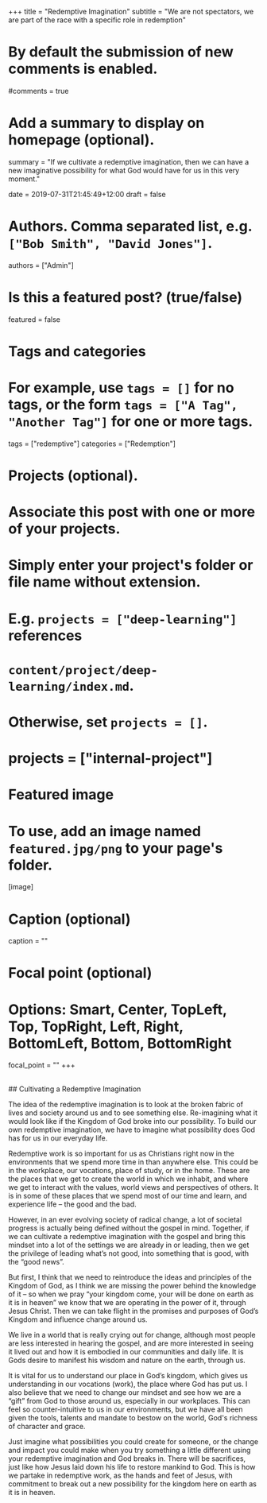 +++
title = "Redemptive Imagination"
subtitle = "We are not spectators, we are part of the race with a specific role in redemption"

# By default the submission of new comments is enabled.
#comments = true

# Add a summary to display on homepage (optional).
summary = "If we cultivate a redemptive imagination, then we can have a new imaginative possibility for what God would have for us in this very moment."

date = 2019-07-31T21:45:49+12:00
draft = false 

# Authors. Comma separated list, e.g. `["Bob Smith", "David Jones"]`.
authors = ["Admin"]

# Is this a featured post? (true/false)
featured = false

# Tags and categories
# For example, use `tags = []` for no tags, or the form `tags = ["A Tag", "Another Tag"]` for one or more tags.
tags = ["redemptive"]
categories = ["Redemption"]

# Projects (optional).
#   Associate this post with one or more of your projects.
#   Simply enter your project's folder or file name without extension.
#   E.g. `projects = ["deep-learning"]` references 
#   `content/project/deep-learning/index.md`.
#   Otherwise, set `projects = []`.
# projects = ["internal-project"]

# Featured image
# To use, add an image named `featured.jpg/png` to your page's folder. 
[image]
  # Caption (optional)
  caption = ""

  # Focal point (optional)
  # Options: Smart, Center, TopLeft, Top, TopRight, Left, Right, BottomLeft, Bottom, BottomRight
  focal_point = ""
+++

<br>
## Cultivating a Redemptive Imagination
<br>



The idea of the redemptive imagination is to look at the broken fabric of lives and society around us and to see something else. Re-imagining what it would look like if the Kingdom of God broke into our possibility. To build our own redemptive imagination, we have to imagine what possibility does God has for us in our everyday life.

Redemptive work is so important for us as Christians right now in the environments that we spend more time in than anywhere else. This could be in the workplace, our vocations, place of study, or in the home. These are the places that we get to create the world in which we inhabit, and where we get to interact with the values, world views and perspectives of others. It is in some of these places that we spend most of our time and learn, and experience life – the good and the bad.

However, in an ever evolving society of radical change, a lot of societal progress is actually being defined without the gospel in mind. Together, if we can cultivate a redemptive imagination with the gospel and bring this mindset into a lot of the settings we are already in or leading, then we get the privilege of leading what’s not good, into something that is good, with the “good news”. 

But first, I think that we need to reintroduce the ideas and principles of the Kingdom of God, as I think we are missing the power behind the knowledge of it – so when we pray “your kingdom come, your will be done on earth as it is in heaven” we know that we are operating in the power of it, through Jesus Christ. Then we can take flight in the promises and purposes of God’s Kingdom and influence change around us. 

We live in a world that is really crying out for change, although most people are less interested in hearing the gospel, and are more interested in seeing it lived out and how it is embodied in our communities and daily life. It is Gods desire to manifest his wisdom and nature on the earth, through us. 

It is vital for us to understand our place in God’s kingdom, which gives us understanding in our vocations (work), the place where God has put us. I also believe that we need to change our mindset and see how we are a “gift” from God to those around us, especially in our workplaces. This can feel so counter-intuitive to us in our environments, but we have all been given the tools, talents and mandate to bestow on the world, God's richness of character and grace. 

Just imagine what possibilities you could create for someone, or the change and impact you could make when you try something a little different using your redemptive imagination and God breaks in. There will be sacrifices, just like how Jesus laid down his life to restore mankind to God. This is how we partake in redemptive work, as the hands and feet of Jesus, with commitment to break out a new possibility for the kingdom here on earth as it is in heaven.








 






